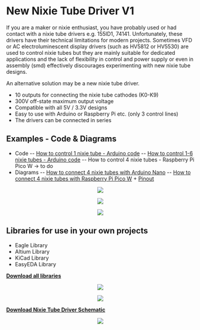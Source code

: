 # New Nixie Tube Driver V1
If you are a maker or nixie enthusiast, you have probably used or had contact with a nixie tube drivers e.g. 155ID1, 74141. Unfortunately, these drivers have their technical limitations for modern projects. Sometimes VFD or AC electroluminescent display drivers (such as HV5812 or HV5530) are used to control nixie tubes but they are mainly suitable for dedicated applications and the lack of flexibility in control and power supply or even in assembly (smd) effectively discourages experimenting with new nixie tube designs.

An alternative solution may be a new nixie tube driver.
* 10 outputs for connecting the nixie tube cathodes (K0-K9)
* 300V off-state maximum output voltage
* Compatible with all 5V / 3.3V designs
* Easy to use with Arduino or Raspberry Pi etc. (only 3 control lines)
* The drivers can be connected in series

## Examples - Code & Diagrams
- Code
-- [How to control 1 nixie tube - Arduino code](https://github.com/marcinsaj/Nixie-Tube-Driver/blob/master/example/Nixie-Tube-Driver-Example-1.ino)
-- [How to control 1-6 nixie tubes - Arduino code](https://github.com/marcinsaj/Nixie-Tube-Driver/blob/master/example/Nixie-Tube-Driver-Example-2.ino)
-- How to control 4 nixie tubes - Raspberry Pi Pico W -> to do
- Diagrams
-- [How to connect 4 nixie tubes with Arduino Nano](https://github.com/marcinsaj/Nixie-Tube-Driver/raw/master/datasheet/How-To-Control-4-Nixie-Tubes-Arduino-Nano.pdf)
-- [How to connect 4 nixie tubes with Raspberry Pi Pico W](https://github.com/marcinsaj/Nixie-Tube-Driver/raw/master/datasheet/How-To-Control-4-Nixie-Tubes-Raspberry-Pi-Pico-W.pdf) + [Pinout](https://github.com/marcinsaj/Nixie-Tube-Driver/raw/master/datasheet/Raspberry-Pi-Pico-W-Pinout.pdf)


<p align="center"><img src="https://github.com/marcinsaj/Nixie-Tube-Driver/blob/master/extras/nixie-tube-driver-cover.jpg"></p>
<p align="center"><img src="https://github.com/marcinsaj/Nixie-Tube-Driver/blob/master/extras/nixie-tube-driver.jpg"></p>
<p align="center"><img src="https://github.com/marcinsaj/Nixie-Tube-Driver/blob/master/extras/nixie-tube-driver-diagram.jpg"></p>

## Libraries for use in your own projects
* Eagle Library
* Altium Library
* KiCad Library
* EasyEDA Library

**<a href="https://github.com/marcinsaj/Nixie-Tube-Driver/raw/master/library/Library-Eagle-Altium-KiCad-EasyEDA.zip" download="Library - Eagle Altium KiCad EasyEDA ">Download all libraries</a>**

<p align="center"><img src="https://github.com/marcinsaj/Nixie-Tube-Driver/blob/master/extras/nixie-tube-driver-library.jpg"></p>


<p align="center"><img src="https://github.com/marcinsaj/Nixie-Tube-Driver/blob/master/extras/nixie-tube-driver-schematic.png"></p>

**<a href="https://github.com/marcinsaj/Nixie-Tube-Driver/raw/master/datasheet/Nixie-Tube-Driver-Schematic.pdf">Download Nixie Tube Driver Schematic</a>**
<p align="center"><img src="https://github.com/marcinsaj/Nixie-Tube-Driver/blob/master/extras/nixie-tube-driver-pcb.jpg"></p>
